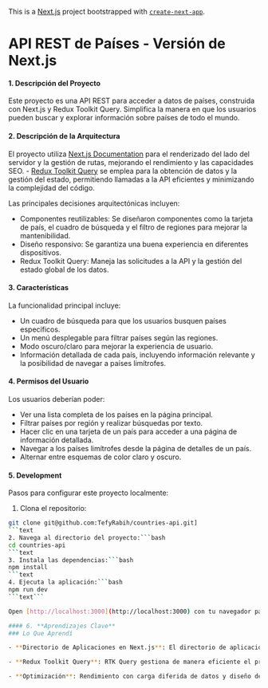 This is a [Next.js](https://nextjs.org) project bootstrapped with [`create-next-app`](https://nextjs.org/docs/app/api-reference/cli/create-next-app).

# API REST de Países - Versión de Next.js
#### 1. **Descripción del Proyecto**

Este proyecto es una API REST para acceder a datos de países, construida con Next.js y Redux Toolkit Query. Simplifica la manera en que los usuarios pueden buscar y explorar información sobre países de todo el mundo.

#### 2. **Descripción de la Arquitectura**

El proyecto utiliza [Next.js Documentation](https://nextjs.org/docs) para el renderizado del lado del servidor y la gestión de rutas, mejorando el rendimiento y las capacidades SEO. - [Redux Toolkit Query](https://redux-toolkit.js.org/rtk-query/overview) se emplea para la obtención de datos y la gestión del estado, permitiendo llamadas a la API eficientes y minimizando la complejidad del código.

Las principales decisiones arquitectónicas incluyen:
- Componentes reutilizables: Se diseñaron componentes como la tarjeta de país, el cuadro de búsqueda y el filtro de regiones para mejorar la   mantenibilidad.
- Diseño responsivo: Se garantiza una buena experiencia en diferentes dispositivos.
- Redux Toolkit Query: Maneja las solicitudes a la API y la gestión del estado global de los datos.

#### 3. **Características**

La funcionalidad principal incluye:
- Un cuadro de búsqueda para que los usuarios busquen países específicos.
- Un menú desplegable para filtrar países según las regiones.
- Modo oscuro/claro para mejorar la experiencia de usuario.
- Información detallada de cada país, incluyendo información relevante y la posibilidad de navegar a países limítrofes.

#### 4. **Permisos del Usuario**

Los usuarios deberían poder:
- Ver una lista completa de los países en la página principal.
- Filtrar países por región y realizar búsquedas por texto.
- Hacer clic en una tarjeta de un país para acceder a una página de información detallada.
- Navegar a los países limítrofes desde la página de detalles de un país.
- Alternar entre esquemas de color claro y oscuro.

#### 5. **Development**

Pasos para configurar este proyecto localmente:

1. Clona el repositorio:
```bash
git clone git@github.com:TefyRabih/countries-api.git]
```text
2. Navega al directorio del proyecto:```bash
cd countries-api
```text
3. Instala las dependencias:```bash
npm install
```text
4. Ejecuta la aplicación:```bash
npm run dev
```text```

Open [http://localhost:3000](http://localhost:3000) con tu navegador para ver el resultado.

#### 6. **Aprendizajes Clave**
### Lo Que Aprendí

- **Directorio de Aplicaciones en Next.js**: El directorio de aplicaciones en Next.js ayuda a organizar rutas y rutas anidadas de manera intuitiva.

- **Redux Toolkit Query**: RTK Query gestiona de manera eficiente el proceso de obtención de datos, simplificando el código al eliminar la necesidad de `useEffect` para llamadas a la API. Al proporcionar una URL base y definir puntos finales específicos, pude obtener de manera eficiente datos de todos los países y detalles de un país en particular.

- **Optimización**: Rendimiento con carga diferida de datos y diseño de esqueleto.